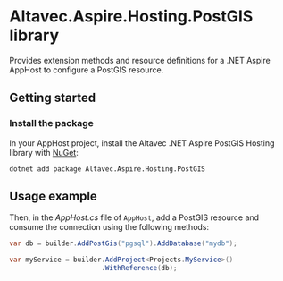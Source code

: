 # Altavec.Aspire.Hosting.PostGIS library

Provides extension methods and resource definitions for a .NET Aspire AppHost to configure a PostGIS resource.

## Getting started

### Install the package

In your AppHost project, install the Altavec .NET Aspire PostGIS Hosting library with [NuGet](https://www.nuget.org):

```dotnetcli
dotnet add package Altavec.Aspire.Hosting.PostGIS
```

## Usage example

Then, in the _AppHost.cs_ file of `AppHost`, add a PostGIS resource and consume the connection using the following methods:

```csharp
var db = builder.AddPostGis("pgsql").AddDatabase("mydb");

var myService = builder.AddProject<Projects.MyService>()
                       .WithReference(db);
```